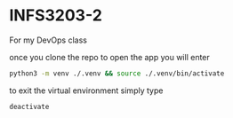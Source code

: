 # INFS3203-2
For my DevOps class

once you clone the repo
to open the app you will enter 
```bash
python3 -m venv ./.venv && source ./.venv/bin/activate
```
to exit the virtual environment simply type

```bash 
deactivate
```
